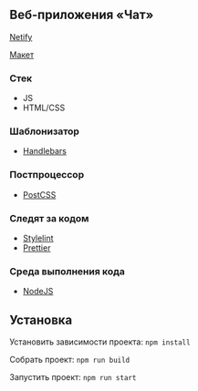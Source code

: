 ## Веб-приложения «Чат»

[Netify](https://66105ff54f0c6d00087ebeba--lively-macaron-faea88.netlify.app/)

[Макет](https://www.figma.com/file/jF5fFFzgGOxQeB4CmKWTiE/Chat_external_link?type=design&node-id=0-1&mode=design&t=KcFQhqvS78z1NHQ0-0)

### Стек

- JS
- HTML/CSS

###  Шаблонизатор

- [Handlebars](https://handlebarsjs.com/)
  
### Постпроцессор

- [PostCSS](https://postcss.org/)

### Следят за кодом

- [Stylelint](https://stylelint.io/)
- [Prettier](https://prettier.io/)

### Cреда выполнения кода

- [NodeJS](https://nodejs.org/en/)

## Установка
Установить зависимости проекта: `npm install`

Собрать проект: `npm run build`

Запустить проект: `npm run start`
